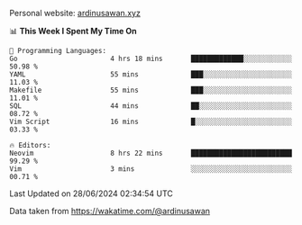 Personal website: [ardinusawan.xyz](https://ardinusawan.xyz)

<!--START_SECTION:waka-->
📊 **This Week I Spent My Time On** 

```text
💬 Programming Languages: 
Go                       4 hrs 18 mins       █████████████░░░░░░░░░░░░   50.98 % 
YAML                     55 mins             ███░░░░░░░░░░░░░░░░░░░░░░   11.03 % 
Makefile                 55 mins             ███░░░░░░░░░░░░░░░░░░░░░░   11.01 % 
SQL                      44 mins             ██░░░░░░░░░░░░░░░░░░░░░░░   08.72 % 
Vim Script               16 mins             █░░░░░░░░░░░░░░░░░░░░░░░░   03.33 % 

🔥 Editors: 
Neovim                   8 hrs 22 mins       █████████████████████████   99.29 % 
Vim                      3 mins              ░░░░░░░░░░░░░░░░░░░░░░░░░   00.71 % 
```


 Last Updated on 28/06/2024 02:34:54 UTC
<!--END_SECTION:waka-->
Data taken from https://wakatime.com/@ardinusawan
